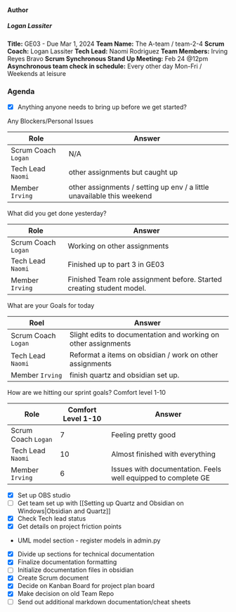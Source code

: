 #### Author
##### Logan Lassiter
**Title:** GE03 - Due Mar 1, 2024
**Team Name:** The A-team / team-2-4
__Scrum Coach:__ Logan Lassiter
__Tech Lead:__ Naomi Rodriguez
__Team Members:__ Irving Reyes Bravo
__Scrum Synchronous Stand Up Meeting:__ Feb 24 @12pm
__Asynchronous team check in schedule:__ Every other day Mon-Fri / Weekends at leisure

### Agenda


- [x] Anything anyone needs to bring up before we get started?

Any Blockers/Personal Issues

| Role                | Answer                                                                 |
| ------------------- | ---------------------------------------------------------------------- |
| Scrum Coach `Logan` | N/A                                                                    |
| Tech Lead `Naomi`   | other assignments but caught up                                        |
| Member `Irving`     | other assignments / setting up env / a little unavailable this weekend |

What did you get done yesterday?

| Role                | Answer                                                                |
| ------------------- | --------------------------------------------------------------------- |
| Scrum Coach `Logan` | Working on other assignments                                          |
| Tech Lead `Naomi`   | Finished up to part 3 in GE03                                         |
| Member `Irving`     | Finished Team role assignment before. Started creating student model. |

What are your Goals for today

| Roel                | Answer                                                         |
| ------------------- | -------------------------------------------------------------- |
| Scrum Coach `Logan` | Slight edits to documentation and working on other assignments |
| Tech Lead `Naomi`   | Reformat a items on obsidian / work on other assignments       |
| Member `Irving`     | finish quartz and obsidian set up.                             |

How are we hitting our sprint goals? Comfort level 1-10

| Role                | Comfort Level 1-10 | Answer                                                        |
| ------------------- | ------------------ | ------------------------------------------------------------- |
| Scrum Coach `Logan` | 7                  | Feeling pretty good                                           |
| Tech Lead `Naomi`   | 10                 | Almost finished with everything                               |
| Member `Irving`     | 6                  | Issues with documentation. Feels well equipped to complete GE |

- [x] Set up OBS studio
- [ ] Get team set up with [[Setting up Quartz and Obsidian on Windows|Obsidian and Quartz]]
- [x] Check Tech lead status
- [x] Get details on project friction points
- UML model section - register models in admin.py
- [x] Divide up sections for technical documentation
- [x] Finalize documentation formatting
- [ ] Initialize documentation files in obsidian
- [x] Create Scrum document
- [x] Decide on Kanban Board for project plan board
- [x] Make decision on old Team Repo
- [ ] Send out additional markdown documentation/cheat sheets
